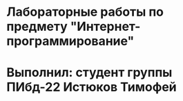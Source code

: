 # Лабораторные работы по предмету "Интернет-программирование"
# Выполнил: студент группы ПИбд-22 Истюков Тимофей
